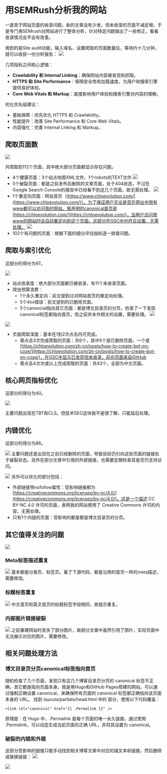 # 用SEMRush分析我的网站


一直苦于网站页面的收录问题，新的文章没有少发，但未收录的页面不减反增。于是专门用SEMrush对网站进行了整体分析，针对特定问题做出了一些修正，看看收录情况会不会有改善。

用到的是Site audit功能，输入域名、设置爬取的页面数量后，等待约十几分钟，就可以收获一份分析报告：
![](semrush-site-audit-report.png)

几项指标之间核心逻辑：
- **Crawlability 和 Internal Linking**：确保网站内容被发现和抓取。
- **HTTPS 和 Site Performance**：保障安全性和加载速度，为用户和搜索引擎提供良好体验。
- **Core Web Vitals 和 Markup**：直接影响用户体验和搜索引擎对内容的理解。

优化优先级建议：
- 基础保障：优先优化 HTTPS 和 Crawlability。
- 性能提升：改善 Site Performance 和 Core Web Vitals。
- 内容强化：完善 Internal Linking 和 Markup。


## 爬取页面数
![](semrush-site-audit-crawled-pages.png)

共爬取到112个页面，其中绝大部分页面都显示存在问题。
- 4个健康页面：3个站点地图XML文件、1个robots的TEXT文件
![](crawled-pages-health.png)
- 5个破裂页面：都是之前发布后删除的文章页面，处于404状态，不过在Google Search Console的报告中已经看不到这几个页面，故无需处理。
![](crawled-pages-broken.png)
- 1个重定向页面：网站首页（[https://www.chloevolution.com/](https://www.chloevolution.com/)）。为了保证用户无论是否在网址中带有www都可以访问我的网站，我声明的canonical首页是[https://chloevolution.com/](https://chloevolution.com/)，当用户访问带www的网站时会自动重定向到这个页面。这部分在GSC中也符合设置，无需处理。
![](crawled-pages-redirects.png)
- 102个有问题的页面：根据下面的细分评估指标逐一排查问题。


## 爬取与索引优化
这部分的得分为97。

![](semrush-site-audit-crawlability-1.png)

- 站点收录度：绝大部分页面都已被收录，有11个未收录页面。
- 爬虫预算浪费：
    - 1个永久重定向：前文提到过对网站首页的重定向处理。
    - 5个4xx错误：前文提到的已删除页面。
    - 5个canoncial指向其它页面：都是博文目录页的分页，检查了一下发现canonical标签都指向首页，但之前并未作相关的设置，需要处理。
![](crawlability-canonical-to-other-page.png)


![](semrush-site-audit-crawlability-2.png)
- 页面爬取深度：基本在1到2次点击内可完成。
    - 需点击3次完成爬取的页面：共6个，其中5个是已删除页面，一个是[https://chloevolution.com/zh-cn/posts/how-to-create-bot-on-coze/](https://chloevolution.com/zh-cn/posts/how-to-create-bot-on-coze/)，在GSC中显示已发现但未收录，前向页面来自GitHub
    - 需点击4次次或以上完成爬取的页面：共43个，全部为中文页面。


## 核心网页指标优化
这部分的得分为40。

![](semrush-site-audit-core-web-vitals.png)

主要问题出现在TBT和CLS。但技术SEO这块我不是很了解，只能延后处理。


## 内链优化 
这部分的得分为86。

![](internal-link-issues-1.png)
主要问题还是出现在之前已经删除的页面，导致目前仍引向这些页面的链接处于破裂状态。另外在部分文章中引用的外部链接，也需要定期检查其是否仍支持访问。

![](internal-link-issues-2.png)
另外可以优化的部分包括：
- 外部链接带nofollow属性：受影响链接都为[https://creativecommons.org/licenses/by-nc/4.0/](https://creativecommons.org/licenses/by-nc/4.0/)。这是一个描述 CC BY-NC 4.0 许可的页面，表明我的网站使用了 Creative Commons 许可的内容，无需处理。
- 只有1个内链的页面：受影响的都是都是博文目录页的分页。

## 其它值得关注的问题
![](other-top-issues.png)

### Meta标签描述重复
![](duplicate-meta-descriptions.png)
基本都是分类页、标签页。看了下源代码，都是沿用的首页一样的meta描述，需要修改。

### 标题标签重复
![](duplicate-title-tags.png)
中文首页和英文首页的标题标签字段相同，故提示重复。

### 内部图片链接破裂
![](broken-internal-images.png)
之前重建网站时丢失了部分图片，故部分文章中虽然引用了图片，实际页面中无法展示对应的图片，需要修改。


## 相关问题处理方法
### 博文目录页分页canonical标签指向首页
随机检查了几个页面，发现只有这几个博客目录页分页的 canonical 标签不正确，其它都是指向页面本身。我是用Hugo和GitHub Pages搭建的网站，可以通过强制正确设置 canonical，来确保所有页面的 canonical 标签都正确指向该页面本身的 URL。
找到 layouts/partials/head.html 中的 <head> 部分，使用以下代码覆盖：
```
<link rel="canonical" href="{{ .Permalink }}" />
```

原理是：在 Hugo 中，.Permalink 是每个页面的唯一永久链接。通过使用 .Permalink，可以动态生成当前页面的正确 URL，并将其设置为 canonical。

### 破裂的内链和外链
这部分受影响的链接只能手动找到相关博客文章中对应的锚文本和链接，然后删除或替换链接：
![](broken-internal-links.png)

![](broken-external-links.png)
